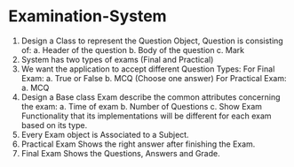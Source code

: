 # Examination-System
1. Design a Class to represent the Question Object, Question is consisting of:
  a. Header of the question
  b. Body of the question
  c. Mark
2. System has two types of exams (Final and Practical)
3. We want the application to accept different Question Types:
For Final Exam:
  a. True or False
  b. MCQ (Choose one answer)
For Practical Exam:
  a. MCQ
6. Design a Base class Exam describe the common attributes concerning the exam:
  a. Time of exam
  b. Number of Questions
  c. Show Exam Functionality that its implementations will be different for each exam based on its type.
7. Every Exam object is Associated to a Subject.
8. Practical Exam Shows the right answer after finishing the Exam.
9. Final Exam Shows the Questions, Answers and Grade.

